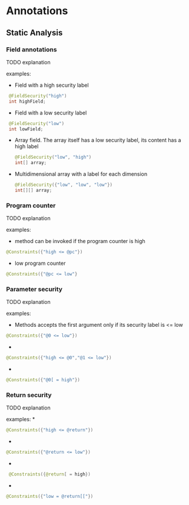 Annotations
===========

Static Analysis
---------------

### Field annotations
TODO explanation

examples:
* Field with a high security label
 
 ```java
  @FieldSecurity("high")
  int highField;
  ```
  
* Field with a low security label
 
 ```java
  @FieldSecurity("low")
  int lowField;
  ```
  
* Array field. The array itself has a low security label, its content has a high label

  ```java
  @FieldSecurity("low", "high")
  int[] array;
  ```
  
* Multidimensional array with a label for each dimension

  ```java
  @FieldSecurity({"low", "low", "low"})
  int[][] array;
  ```
  
### Program counter
TODO explanation

examples:
* method can be invoked if the program counter is high

```java
@Constraints({"high <= @pc"})
```

* low program counter

```java
@Constraints({"@pc <= low"}
```

### Parameter security
TODO explanation

examples:
* Methods accepts the first argument only if its security label is <= low
```java
@Constraints({"@0 <= low"})
```

* 

```java
@Constraints({"high <= @0","@1 <= low"})
```

* 

```java
@Constraints({"@0[ = high"})
```

### Return security
TODO explanation

examples:
* 

```java
@Constraints({"high <= @return"})
```

* 

```java
@Constraints({"@return <= low"})
```

* 

```java
 @Constraints({@return[ = high})
```

* 

```java
@Constraints({"low = @return[["})
